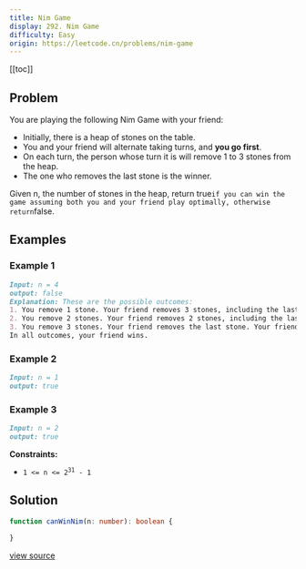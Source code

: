 ```yaml
---
title: Nim Game
display: 292. Nim Game
difficulty: Easy
origin: https://leetcode.cn/problems/nim-game
---
```


[[toc]]

## Problem

You are playing the following Nim Game with your friend:

- Initially, there is a heap of stones on the table.
- You and your friend will alternate taking turns, and **you go first**.
- On each turn, the person whose turn it is will remove 1 to 3 stones from the heap.
- The one who removes the last stone is the winner.

Given n, the number of stones in the heap, return true` if you can win the game assuming both you and your friend play optimally, otherwise return `false.

## Examples

### Example 1

```md
Input: n = 4
output: false
Explanation: These are the possible outcomes:
1. You remove 1 stone. Your friend removes 3 stones, including the last stone. Your friend wins.
2. You remove 2 stones. Your friend removes 2 stones, including the last stone. Your friend wins.
3. You remove 3 stones. Your friend removes the last stone. Your friend wins.
In all outcomes, your friend wins.
```

### Example 2

```md
Input: n = 1
output: true
```

### Example 3

```md
Input: n = 2
output: true
```

**Constraints:**

- <code>1 <= n <= 2<sup>31</sup> - 1</code>

## Solution

```ts
function canWinNim(n: number): boolean {

}
```

[view source](https://leetcode.cn/problems/nim-game)

